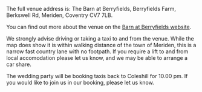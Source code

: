The full venue address is: The Barn at Berryfields, Berryfields Farm, Berkswell Rd, Meriden, Coventry CV7 7LB.

You can find out more about the venue on the [Barn at Berryfields website](https://www.thebarnatberryfields.co.uk/).

We strongly advise driving or taking a taxi to and from the venue. While the map does show it is within walking distance of the town of Meriden, this is a narrow fast country lane with no footpath. If you require a lift to and from local accomodation please let us know, and we may be able to arrange a car share.

The wedding party will be booking taxis back to Coleshill for 10.00 pm. If you would like to join us in our booking, please let us know.
